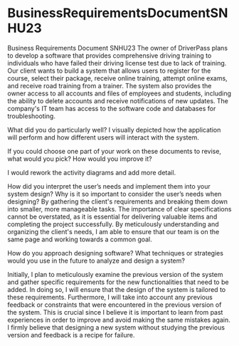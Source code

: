 # BusinessRequirementsDocumentSNHU23
Business Requirements Document SNHU23
The owner of DriverPass plans to develop a software that provides comprehensive driving training to individuals who have failed their driving license test due to lack of training. Our client wants to build a system that allows users to register for the course, select their package, receive online training, attempt online exams, and receive road training from a trainer. The system also provides the owner access to all accounts and files of employees and students, including the ability to delete accounts and receive notifications of new updates. The company's IT team has access to the software code and databases for troubleshooting.

What did you do particularly well?
I visually depicted how the application will perform and how different users will interact with the system.

If you could choose one part of your work on these documents to revise, what would you pick? How would you improve it?

I would rework the activity diagrams and add more detail.

How did you interpret the user’s needs and implement them into your system design? Why is it so important to consider the user’s needs when designing?
By gathering the client's requirements and breaking them down into smaller, more manageable tasks. The importance of clear specifications cannot be overstated, as it is essential for delivering valuable items and completing the project successfully. By meticulously understanding and organizing the client's needs, I am able to ensure that our team is on the same page and working towards a common goal.

How do you approach designing software? What techniques or strategies would you use in the future to analyze and design a system?

Initially, I plan to meticulously examine the previous version of the system and gather specific requirements for the new functionalities that need to be added. In doing so, I will ensure that the design of the system is tailored to these requirements. Furthermore, I will take into account any previous feedback or constraints that were encountered in the previous version of the system. This is crucial since I believe it is important to learn from past experiences in order to improve and avoid making the same mistakes again. I firmly believe that designing a new system without studying the previous version and feedback is a recipe for failure.

